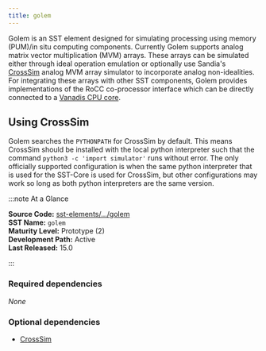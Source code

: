 ```yaml
---
title: golem
---
```


Golem is an SST element designed for simulating processing using memory (PUM)/in situ computing components. Currently Golem supports analog matrix vector multiplication (MVM) arrays. These arrays can be simulated either through ideal operation emulation or optionally use Sandia's [CrossSim](https://github.com/sandialabs/cross-sim) analog MVM array simulator to incorporate analog non-idealities. For integrating these arrays with other SST components, Golem provides implementations of the RoCC co-processor interface which can be directly connected to a [Vanadis CPU core](../vanadis/intro.md).

## Using CrossSim
Golem searches the `PYTHONPATH` for CrossSim by default. This means CrossSim should be installed with the local python interpreter such that the command `python3 -c 'import simulator'` runs without error. The only officially supported configuration is when the same python interpreter that is used for the SST-Core is used for CrossSim, but other configurations may work so long as both python interpreters are the same version.

:::note At a Glance

**Source Code:** [sst-elements/.../golem](https://github.com/sstsimulator/sst-elements/tree/master/src/sst/elements/golem) &nbsp;  
**SST Name:** `golem` &nbsp;  
**Maturity Level:** Prototype (2) &nbsp;  
**Development Path:** Active &nbsp;   
**Last Released:** 15.0

:::

### Required dependencies
*None*

### Optional dependencies
* [CrossSim](https://github.com/sandialabs/cross-sim)

